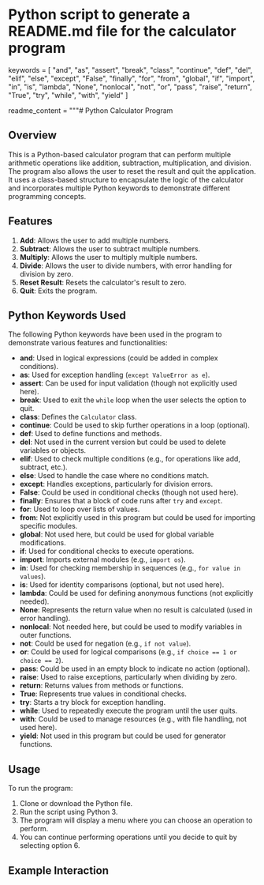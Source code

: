 # Python script to generate a README.md file for the calculator program

keywords = [
    "and", "as", "assert", "break", "class", "continue", "def", "del", "elif", "else",
    "except", "False", "finally", "for", "from", "global", "if", "import", "in", "is", 
    "lambda", "None", "nonlocal", "not", "or", "pass", "raise", "return", "True", "try", 
    "while", "with", "yield"
]

readme_content = """# Python Calculator Program

## Overview
This is a Python-based calculator program that can perform multiple arithmetic operations like addition, subtraction, multiplication, and division. The program also allows the user to reset the result and quit the application. It uses a class-based structure to encapsulate the logic of the calculator and incorporates multiple Python keywords to demonstrate different programming concepts.

## Features
1. **Add**: Allows the user to add multiple numbers.
2. **Subtract**: Allows the user to subtract multiple numbers.
3. **Multiply**: Allows the user to multiply multiple numbers.
4. **Divide**: Allows the user to divide numbers, with error handling for division by zero.
5. **Reset Result**: Resets the calculator's result to zero.
6. **Quit**: Exits the program.

## Python Keywords Used
The following Python keywords have been used in the program to demonstrate various features and functionalities:

- **and**: Used in logical expressions (could be added in complex conditions).
- **as**: Used for exception handling (`except ValueError as e`).
- **assert**: Can be used for input validation (though not explicitly used here).
- **break**: Used to exit the `while` loop when the user selects the option to quit.
- **class**: Defines the `Calculator` class.
- **continue**: Could be used to skip further operations in a loop (optional).
- **def**: Used to define functions and methods.
- **del**: Not used in the current version but could be used to delete variables or objects.
- **elif**: Used to check multiple conditions (e.g., for operations like add, subtract, etc.).
- **else**: Used to handle the case where no conditions match.
- **except**: Handles exceptions, particularly for division errors.
- **False**: Could be used in conditional checks (though not used here).
- **finally**: Ensures that a block of code runs after `try` and `except`.
- **for**: Used to loop over lists of values.
- **from**: Not explicitly used in this program but could be used for importing specific modules.
- **global**: Not used here, but could be used for global variable modifications.
- **if**: Used for conditional checks to execute operations.
- **import**: Imports external modules (e.g., `import os`).
- **in**: Used for checking membership in sequences (e.g., `for value in values`).
- **is**: Used for identity comparisons (optional, but not used here).
- **lambda**: Could be used for defining anonymous functions (not explicitly needed).
- **None**: Represents the return value when no result is calculated (used in error handling).
- **nonlocal**: Not needed here, but could be used to modify variables in outer functions.
- **not**: Could be used for negation (e.g., `if not value`).
- **or**: Could be used for logical comparisons (e.g., `if choice == 1 or choice == 2`).
- **pass**: Could be used in an empty block to indicate no action (optional).
- **raise**: Used to raise exceptions, particularly when dividing by zero.
- **return**: Returns values from methods or functions.
- **True**: Represents true values in conditional checks.
- **try**: Starts a try block for exception handling.
- **while**: Used to repeatedly execute the program until the user quits.
- **with**: Could be used to manage resources (e.g., with file handling, not used here).
- **yield**: Not used in this program but could be used for generator functions.

## Usage
To run the program:
1. Clone or download the Python file.
2. Run the script using Python 3.
3. The program will display a menu where you can choose an operation to perform.
4. You can continue performing operations until you decide to quit by selecting option 6.

## Example Interaction
